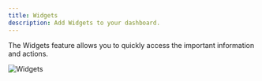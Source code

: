 ```yaml
---
title: Widgets
description: Add Widgets to your dashboard.
---
```


The Widgets feature allows you to quickly access the important information and actions.

![Widgets](/docs/widgets.jpeg "Widgets")
